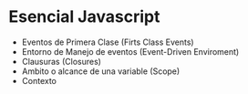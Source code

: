 # Esencial Javascript

- Eventos de Primera Clase (Firts Class Events)
- Entorno de Manejo de eventos (Event-Driven Enviroment)
- Clausuras (Closures)
- Ambito o alcance de una variable (Scope)
- Contexto


